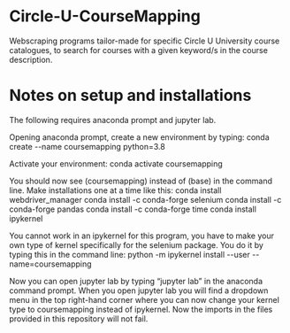 # Circle-U-CourseMapping
Webscraping programs tailor-made for specific Circle U University course catalogues, to search for courses with a given keyword/s in the course description. 

# Notes on setup and installations
The following requires anaconda prompt and jupyter lab. 

Opening anaconda prompt, create a new environment by typing: 
conda create --name coursemapping python=3.8

Activate your environment: 
conda activate coursemapping

You should now see (coursemapping) instead of (base) in the command line. Make installations one at a time like this:
conda install webdriver_manager
conda install -c conda-forge selenium
conda install -c conda-forge pandas
conda install -c conda-forge time
conda install ipykernel

You cannot work in an ipykernel for this program, you have to make your own type of kernel specifically for the selenium package. You do it by typing this in the command line: 
python -m ipykernel install --user --name=coursemapping

Now you can open jupyter lab by typing “jupyter lab” in the anaconda command prompt. When you open jupyter lab you will find a dropdown menu in the top right-hand corner where you can now change your kernel type to coursemapping instead of ipykernel. Now the imports in the files provided in this repository will not fail. 




